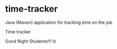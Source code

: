 # time-tracker
Java (Maven) application for tracking time on the job

Time tracker

Good Night Students!!!
 hi
